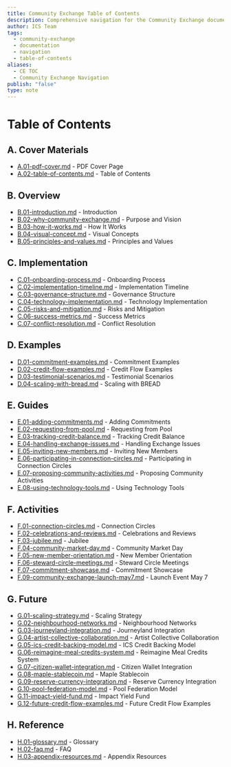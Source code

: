 ```yaml
---
title: Community Exchange Table of Contents
description: Comprehensive navigation for the Community Exchange documentation
author: ICS Team
tags:
  - community-exchange
  - documentation
  - navigation
  - table-of-contents
aliases:
  - CE TOC
  - Community Exchange Navigation
publish: "false"
type: note
---
```


# Table of Contents

## A. Cover Materials
- [A.01-pdf-cover.md](/notes/ics/ccc/v0.2/A-Cover/A.01-pdf-cover.md) - PDF Cover Page
- [A.02-table-of-contents.md](/notes/ics/ccc/v0.2/A-Cover/A.02-table-of-contents.md) - Table of Contents

## B. Overview
- [B.01-introduction.md](/notes/ics/ccc/v0.2/B-Overview/B.01-introduction.md) - Introduction
- [B.02-why-community-exchange.md](/notes/ics/ccc/v0.2/B-Overview/B.02-why-community-exchange.md) - Purpose and Vision
- [B.03-how-it-works.md](/notes/ics/ccc/v0.2/B-Overview/B.03-how-it-works.md) - How It Works
- [B.04-visual-concept.md](/notes/ics/ccc/v0.2/B-Overview/B.04-visual-concept.md) - Visual Concepts
- [B.05-principles-and-values.md](/notes/ics/ccc/v0.2/B-Overview/B.05-principles-and-values.md) - Principles and Values

## C. Implementation
- [C.01-onboarding-process.md](/notes/ics/ccc/v0.2/C-Implementation/C.01-onboarding-process.md) - Onboarding Process
- [C.02-implementation-timeline.md](/notes/ics/ccc/v0.2/C-Implementation/C.02-implementation-timeline.md) - Implementation Timeline
- [C.03-governance-structure.md](/notes/ics/ccc/v0.2/C-Implementation/C.03-governance-structure.md) - Governance Structure
- [C.04-technology-implementation.md](/notes/ics/ccc/v0.2/C-Implementation/C.04-technology-implementation.md) - Technology Implementation
- [C.05-risks-and-mitigation.md](/notes/ics/ccc/v0.2/C-Implementation/C.05-risks-and-mitigation.md) - Risks and Mitigation
- [C.06-success-metrics.md](/notes/ics/ccc/v0.2/C-Implementation/C.06-success-metrics.md) - Success Metrics
- [C.07-conflict-resolution.md](/notes/ics/ccc/v0.2/C-Implementation/C.07-conflict-resolution.md) - Conflict Resolution

## D. Examples
- [D.01-commitment-examples.md](/notes/ics/ccc/v0.2/D-Examples/D.01-commitment-examples.md) - Commitment Examples
- [D.02-credit-flow-examples.md](/notes/ics/ccc/v0.2/D-Examples/D.02-credit-flow-examples.md) - Credit Flow Examples
- [D.03-testimonial-scenarios.md](/notes/ics/ccc/v0.2/D-Examples/D.03-testimonial-scenarios.md) - Testimonial Scenarios
- [D.04-scaling-with-bread.md](/notes/ics/ccc/v0.2/D-Examples/D.04-scaling-with-bread.md) - Scaling with BREAD

## E. Guides
- [E.01-adding-commitments.md](/notes/ics/ccc/v0.2/E-Guides/E.01-adding-commitments.md) - Adding Commitments
- [E.02-requesting-from-pool.md](/notes/ics/ccc/v0.2/E-Guides/E.02-requesting-from-pool.md) - Requesting from Pool
- [E.03-tracking-credit-balance.md](/notes/ics/ccc/v0.2/E-Guides/E.03-tracking-credit-balance.md) - Tracking Credit Balance
- [E.04-handling-exchange-issues.md](/notes/ics/ccc/v0.2/E-Guides/E.04-handling-exchange-issues.md) - Handling Exchange Issues
- [E.05-inviting-new-members.md](/notes/ics/ccc/v0.2/E-Guides/E.05-inviting-new-members.md) - Inviting New Members
- [E.06-participating-in-connection-circles.md](/notes/ics/ccc/v0.2/E-Guides/E.06-participating-in-connection-commons.md) - Participating in Connection Circles
- [E.07-proposing-community-activities.md](/notes/ics/ccc/v0.2/E-Guides/E.07-proposing-community-activities.md) - Proposing Community Activities
- [E.08-using-technology-tools.md](/notes/ics/ccc/v0.2/E-Guides/E.08-using-technology-tools.md) - Using Technology Tools

## F. Activities
- [F.01-connection-circles.md](/notes/ics/ccc/v0.2/F-Activities/F.01-connection-commons.md) - Connection Circles
- [F.02-celebrations-and-reviews.md](/notes/ics/ccc/v0.2/F-Activities/F.02-celebrations-and-reviews.md) - Celebrations and Reviews
- [F.03-jubilee.md](/notes/ics/ccc/v0.2/F-Activities/F.03-jubilee.md) - Jubilee
- [F.04-community-market-day.md](/notes/ics/ccc/v0.2/F-Activities/F.04-community-market-day.md) - Community Market Day
- [F.05-new-member-orientation.md](/notes/ics/ccc/v0.2/F-Activities/F.05-new-member-orientation.md) - New Member Orientation
- [F.06-steward-circle-meetings.md](/notes/ics/ccc/v0.2/F-Activities/F.06-steward-circle-meetings.md) - Steward Circle Meetings
- [F.07-commitment-showcase.md](/notes/ics/ccc/v0.2/F-Activities/F.07-commitment-showcase.md) - Commitment Showcase
- [F.09-community-exchange-launch-may7.md](/notes/ics/ccc/v0.2/F-Activities/F.09-community-exchange-launch-may7.md) - Launch Event May 7

## G. Future
- [G.01-scaling-strategy.md](/notes/ics/ccc/v0.2/G-Future/G.01-scaling-strategy.md) - Scaling Strategy
- [G.02-neighbourhood-networks.md](/notes/ics/ccc/v0.2/G-Future/G.02-neighbourhood-networks.md) - Neighbourhood Networks
- [G.03-journeyland-integration.md](/notes/ics/ccc/v0.2/G-Future/G.03-journeyland-integration.md) - Journeyland Integration
- [G.04-artist-collective-collaboration.md](/notes/ics/ccc/v0.2/G-Future/G.04-artist-collective-collaboration.md) - Artist Collective Collaboration
- [G.05-ics-credit-backing-model.md](/notes/ics/ccc/v0.2/G-Future/G.05-ics-credit-backing-model.md) - ICS Credit Backing Model
- [G.06-reimagine-meal-credits-system.md](/notes/ics/ccc/v0.2/G-Future/G.06-reimagine-meal-credits-system.md) - Reimagine Meal Credits System
- [G.07-citizen-wallet-integration.md](/notes/ics/ccc/v0.2/G-Future/G.07-citizen-wallet-integration.md) - Citizen Wallet Integration
- [G.08-maple-stablecoin.md](/notes/ics/ccc/v0.2/G-Future/G.08-maple-stablecoin.md) - Maple Stablecoin
- [G.09-reserve-currency-integration.md](/notes/ics/ccc/v0.2/G-Future/G.09-reserve-currency-integration.md) - Reserve Currency Integration
- [G.10-pool-federation-model.md](/notes/ics/ccc/v0.2/G-Future/G.10-pool-federation-model.md) - Pool Federation Model
- [G.11-impact-yield-fund.md](/notes/ics/ccc/v0.2/G-Future/G.11-impact-yield-fund.md) - Impact Yield Fund
- [G.12-future-credit-flow-examples.md](/notes/ics/ccc/v0.2/G-Future/G.12-future-credit-flow-examples.md) - Future Credit Flow Examples

## H. Reference
- [H.01-glossary.md](/notes/ics/ccc/v0.2/H-Reference/H.01-glossary.md) - Glossary
- [H.02-faq.md](/notes/ics/ccc/v0.2/H-Reference/H.02-faq.md) - FAQ
- [H.03-appendix-resources.md](/notes/ics/ccc/v0.2/H-Reference/H.03-appendix-resources.md) - Appendix Resources